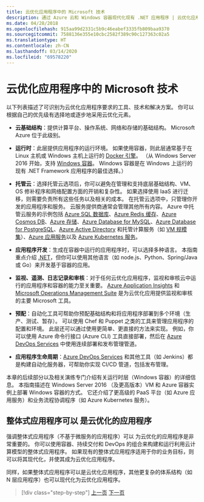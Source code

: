 ```yaml
---
title: 云优化应用程序中的 Microsoft 技术
description: 通过 Azure 云和 Windows 容器现代化现有 .NET 应用程序 | 云优化应用程序中的 Microsoft 技术
ms.date: 04/28/2018
ms.openlocfilehash: 915aa99d2331c5b9c46eabef3335fb809baa9370
ms.sourcegitcommit: 7588136e355e10cbc2582f389c90c127363c02a5
ms.translationtype: HT
ms.contentlocale: zh-CN
ms.lasthandoff: 03/14/2020
ms.locfileid: "69578220"
---
```

# <a name="microsoft-technologies-in-cloud-optimized-applications"></a>云优化应用程序中的 Microsoft 技术

以下列表描述了可识别为云优化应用程序要求的工具、技术和解决方案。 你可以根据自己的优先级有选择地或逐步地采用云优化元素。

- **云基础结构**：提供计算平台、操作系统、网络和存储的基础结构。 Microsoft Azure 位于此级别。

- **运行时**：此层提供应用程序的运行环境。 如果使用容器，则此层通常基于在 Linux 主机或 Windows 主机上运行的 [Docker 引擎](https://docs.docker.com/engine/)。 （从 Windows Server 2016 开始，支持 [Windows 容器](https://docs.microsoft.com/virtualization/windowscontainers/about/)。 Windows 容器是在 Windows 上运行的现有 .NET Framework 应用程序的最佳选择。）

- **托管云**：选择托管云选项后，你可以避免在管理和支持底层基础结构、VM、OS 修补程序和网络配置方面的开销和复杂性。 如果选择使用 IaaS 进行迁移，则需要负责所有这些任务以及相关的成本。 在托管云选项中，只管理你开发的应用程序和服务。 云服务提供商通常会管理其他所有内容。 Azure 中托管云服务的示例包括 [Azure SQL 数据库](https://azure.microsoft.com/services/sql-database)、[Azure Redis 缓存](https://azure.microsoft.com/services/cache/)、[Azure Cosmos DB](https://azure.microsoft.com/services/cosmos-db/)、[Azure 存储](https://azure.microsoft.com/services/storage/)、[Azure Database for MySQL](https://azure.microsoft.com/services/mysql/)、[Azure Database for PostgreSQL](https://azure.microsoft.com/services/postgresql/)、[Azure Active Directory](https://azure.microsoft.com/services/active-directory/) 和托管计算服务（如 [VM 规模集](https://azure.microsoft.com/services/virtual-machine-scale-sets/)）、[Azure 应用服务](https://azure.microsoft.com/services/app-service/)以及 [Azure Kubernetes 服务](https://azure.microsoft.com/services/container-service/)。

- **应用程序开发**：生成在容器中运行的应用程序时，可以选择多种语言。 本指南重点介绍 [.NET](https://www.microsoft.com/net)，但你可以使用其他语言（如 node.js、Python、Spring/Java 或 Go）来开发基于容器的应用。

- **监视、遥测、日志记录和审核**：对于任何云优化应用程序，监视和审核云中运行的应用程序和容器的能力至关重要。 [Azure Application Insights](https://azure.microsoft.com/services/application-insights/) 和 [Microsoft Operations Management Suite](https://www.microsoft.com/cloud-platform/operations-management-suite) 是为云优化应用提供监视和审核的主要 Microsoft 工具。

- **预配**：自动化工具可帮助你预配基础结构和将应用程序部署到多个环境（生产、测试、暂存）。 可以使用 Chef 和 Puppet 之类的工具来管理应用程序的配置和环境。 此层还可以通过使用更简单、更直接的方法来实现。 例如，你可以使用 Azure 命令行接口 (Azure CLI) 工具直接部署，然后在 [Azure DevOps Services](https://azure.microsoft.com/services/devops/) 中使用连续部署和发布管理管道。

- **应用程序生命周期**：[Azure DevOps Services](https://azure.microsoft.com/services/devops/) 和其他工具（如 Jenkins）都是构建自动化服务器，可帮助你实现 CI/CD 管道，包括发布管理。

本章的后续部分以及相关演练专门介绍有关运行时层（Windows 容器）的详细信息。 本指南描述在 Windows Server 2016 （及更高版本）VM 和 Azure 容器实例上部署 Windows 容器的方式。 它还介绍了更高级的 PaaS 平台（如 Azure 应用服务）和业务流程协调程序（如 Azure Kubernetes 服务）。

## <a name="monolithic-applications-can-be-cloud-optimized"></a>整体式应用程序可以  是云优化的应用程序

强调整体式应用程序（不基于微服务的应用程序）可以  为云优化的应用程序是非常重要的。 你可以使用容器、持续交付和 DevOps 的组合来构建和运行利用云计算模型的整体式应用程序。 如果现有的整体式应用程序适用于你的业务目标，则可以将其现代化，并使其成为云优化应用程序。

同样，如果整体式应用程序可以是云优化应用程序，其他更复杂的体系结构（如 N 层应用程序）也可以现代化为云优化应用程序。

>[!div class="step-by-step"]
>[上一页](reasons-to-modernize-existing-net-apps-to-cloud-optimized-applications.md)
>[下一页](what-about-cloud-native-applications.md)
